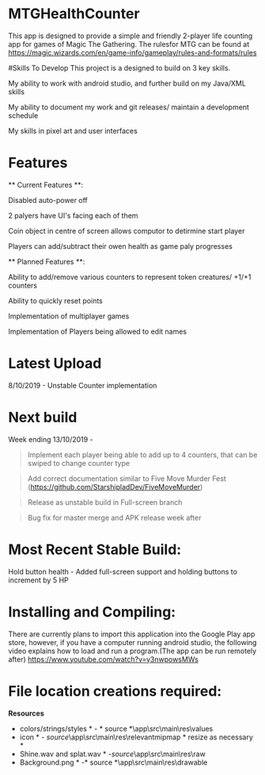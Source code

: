 # MTGHealthCounter
This app is designed to provide a simple and friendly 2-player life counting app for games of Magic The Gathering.
The rulesfor MTG can be found at https://magic.wizards.com/en/game-info/gameplay/rules-and-formats/rules

#Skills To Develop
This project is a designed to build on 3 key skills.

My ability to work with android studio, and further build on my Java/XML skills

My ability to document my work and git releases/ maintain a development schedule

My skills in pixel art and user interfaces

# Features
** Current Features **:

Disabled auto-power off

2 palyers have UI's facing each of them

Coin object in centre of screen allows computor to detirmine start player

Players can add/subtract their owen health as game paly progresses

** Planned Features **:

Ability to add/remove various counters to represent token creatures/ +1/+1 counters

Ability to quickly reset points

Implementation of multiplayer games

Implementation of Players being allowed to edit names

# Latest Upload
8/10/2019 - Unstable Counter implementation

# Next build
Week ending 13/10/2019 - 

>Implement each player being able to add up to 4 counters, that can be swiped to change counter type

>Add correct documentation similar to Five Move Murder Fest (https://github.com/StarshipladDev/FiveMoveMurder)

>Release as unstable build in Full-screen branch

>Bug fix for master merge and APK release week after

# Most Recent Stable Build:
Hold button health - Added full-screen support and holding buttons to increment by 5 HP

# Installing and Compiling:
There are currently plans to import this application into the Google Play app store, however, if you have a computer running  android studio, the following video explains how to load and run a program.(The app can be run remotely after) 	https://www.youtube.com/watch?v=y3nwpowsMWs

# File location creations required:

**Resources**

* colors/strings/styles * - * source *\app\src\main\res\values
* icon * - *source*\app\src\main\res\relevantmipmap * resize as necessary *
* Shine.wav and splat.wav * -*source*\app\src\main\res\raw
* Background.png * -* source *\app\src\main\res\drawable



